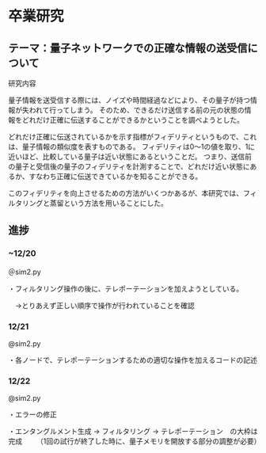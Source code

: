 # 卒業研究
## テーマ：量子ネットワークでの正確な情報の送受信について
研究内容

量子情報を送受信する際には、ノイズや時間経過などにより、その量子が持つ情報が失われて行ってしまう。
そのため、できるだけ送信する前の元の状態の情報をどれだけ正確に伝送することができるかということを調べようとした。

どれだけ正確に伝送されているかを示す指標がフィデリティというもので、これは、量子情報の類似度を表すものである。
フィデリティは0～1の値を取り、1に近いほど、比較している量子は近い状態にあるということだ。
つまり、送信前の量子と受信後の量子のフィデリティを計測することで、どれだけ近い状態にあるか、すなわち正確に伝送できているかを知ることができる。

このフィデリティを向上させるための方法がいくつかあるが、本研究では、フィルタリングと蒸留という方法を用いることにした。

## 進捗
### ~12/20

＠sim2.py

・フィルタリング操作の後に、テレポーテーションを加えようとしている。

　->とりあえず正しい順序で操作が行われていることを確認

### 12/21
 
@sim2.py

・各ノードで、テレポーテーションするための適切な操作を加えるコードの記述

### 12/22

@sim2.py

・エラーの修正

・エンタングルメント生成 -> フィルタリング -> テレポーテーション　の大枠は完成
　
　（1回の試行が終了した時に、量子メモリを開放する部分の調整が必要）
